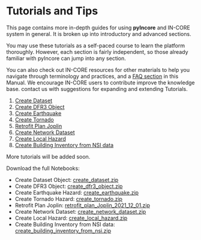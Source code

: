 # Tutorials and Tips

This page contains more in-depth guides for using **pyIncore** and IN-CORE system in general. It is broken up into introductory
and advanced sections.

You may use these tutorials as a self-paced course to learn the platform thoroughly. However, each section is fairly independent,
so those already familiar with pyIncore can jump into any section.

You can also check out IN-CORE resources for other materials to help you navigate through terminology and practices, and a [FAQ section](faq.md) in this Manual.
We encourage IN-CORE users to contribute improve the knowledge base. contact us with suggestions for expanding and extending Tutorials.

1. [Create Dataset](notebooks/create_dataset/create_dataset.ipynb)
2. [Create DFR3 Object](notebooks/create_dfr3_object/create_dfr3_object.ipynb)
3. [Create Earthquake](notebooks/create_earthquake/create_earthquake.ipynb)
4. [Create Tornado](notebooks/create_tornado/create_tornado.ipynb)
5. [Retrofit Plan Joplin](notebooks/retrofit_plan_Joplin_2021_12_01/retrofit_plan_Joplin_2021_12_01.ipynb)
6. [Create Network Dataset](notebooks/create_network_dataset/create_network_dataset.ipynb)
7. [Create Local Hazard](notebooks/create_local_hazard/create_local_hazard.ipynb)
8. [Create Building Inventory from NSI data](notebooks/create_building_inventory_from_nsi_data/create_building_inventory_from_nsi_data.ipynb)

More tutorials will be added soon.

Download the full Notebooks:

- Create Dataset Object: [create_dataset.zip](https://github.com/IN-CORE/incore-docs/blob/main/notebooks/create_dataset.zip)
- Create DFR3 Object: [create_dfr3_object.zip](https://github.com/IN-CORE/incore-docs/blob/main/notebooks/create_dfr3_object.zip)
- Create Earthquake Hazard: [create_earthquake.zip](https://github.com/IN-CORE/incore-docs/blob/main/notebooks/create_earthquake.zip)
- Create Tornado Hazard: [create_tornado.zip](https://github.com/IN-CORE/incore-docs/blob/main/notebooks/create_tornado.zip)
- Retrofit Plan Joplin: [retrofit_plan_Joplin_2021_12_01.zip](https://github.com/IN-CORE/incore-docs/blob/main/notebooks/retrofit_plan_Joplin_2021_12_01.zip)
- Create Network Dataset: [create_network_dataset.zip](https://github.com/IN-CORE/incore-docs/blob/main/notebooks/create_network_dataset.zip)
- Create Local Hazard: [create_local_hazard.zip](https://github.com/IN-CORE/incore-docs/blob/main/notebooks/create_local_hazard.zip)
- Create Building Inventory from NSI data: [create_building_inventory_from_nsi.zip](https://github.com/IN-CORE/incore-docs/blob/main/notebooks/create_building_inventory_from_nsi.zip)
